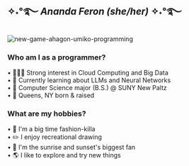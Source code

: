 ## ✧˖°࿐ <em>Ananda Feron (she/her)</em> ✧˖°࿐
![new-game-ahagon-umiko-programming](https://github.com/user-attachments/assets/6c0a4664-ae7b-4ab0-b4ff-614a4edb856d)

<h3>Who am I as a programmer?</h3>
• 🧑🏽‍💻 Strong interest in Cloud Computing and Big Data<br/>
• 🌱 Currently learning about LLMs and Neural Networks<br/>
• 🏫 Computer Science major (B.S.) @ SUNY New Paltz<br/>
• 📍 Queens, NY born & raised<br/>

<h3>What are my hobbies?</h3>
• 👠 I'm a big time fashion-killa<br/>
• ✏️ I enjoy recreational drawing<br/>
• 🌇 I'm the sunrise and sunset's biggest fan<br/>
• 🌎 I like to explore and try new things<br/>
